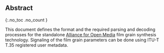 
## Abstract
{:.no_toc .no_count }

This document defines the format and the required parsing and decoding processes for the
standalone [Alliance for Open Media][AOM] film grain synthesis technology.
Signaling of the film grain parameters can be done using ITU-T T.35 registered user metadata.

[AOM]: http://aomedia.org/

